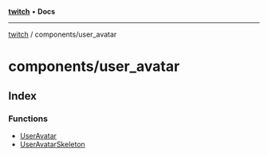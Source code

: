 [**twitch**](../../README.md) • **Docs**

***

[twitch](../../modules.md) / components/user\_avatar

# components/user\_avatar

## Index

### Functions

- [UserAvatar](functions/UserAvatar.md)
- [UserAvatarSkeleton](functions/UserAvatarSkeleton.md)

